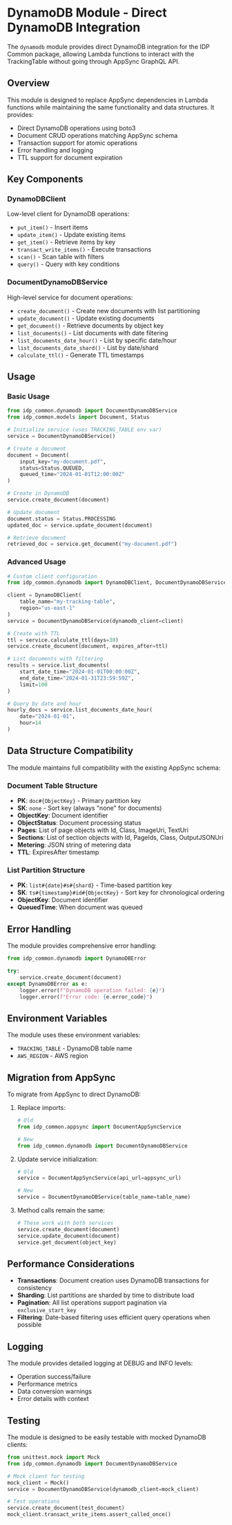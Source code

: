 # DynamoDB Module - Direct DynamoDB Integration

The `dynamodb` module provides direct DynamoDB integration for the IDP Common package, allowing Lambda functions to interact with the TrackingTable without going through AppSync GraphQL API.

## Overview

This module is designed to replace AppSync dependencies in Lambda functions while maintaining the same functionality and data structures. It provides:

- Direct DynamoDB operations using boto3
- Document CRUD operations matching AppSync schema
- Transaction support for atomic operations
- Error handling and logging
- TTL support for document expiration

## Key Components

### DynamoDBClient

Low-level client for DynamoDB operations:
- `put_item()` - Insert items
- `update_item()` - Update existing items
- `get_item()` - Retrieve items by key
- `transact_write_items()` - Execute transactions
- `scan()` - Scan table with filters
- `query()` - Query with key conditions

### DocumentDynamoDBService

High-level service for document operations:
- `create_document()` - Create new documents with list partitioning
- `update_document()` - Update existing documents
- `get_document()` - Retrieve documents by object key
- `list_documents()` - List documents with date filtering
- `list_documents_date_hour()` - List by specific date/hour
- `list_documents_date_shard()` - List by date/shard
- `calculate_ttl()` - Generate TTL timestamps

## Usage

### Basic Usage

```python
from idp_common.dynamodb import DocumentDynamoDBService
from idp_common.models import Document, Status

# Initialize service (uses TRACKING_TABLE env var)
service = DocumentDynamoDBService()

# Create a document
document = Document(
    input_key="my-document.pdf",
    status=Status.QUEUED,
    queued_time="2024-01-01T12:00:00Z"
)

# Create in DynamoDB
service.create_document(document)

# Update document
document.status = Status.PROCESSING
updated_doc = service.update_document(document)

# Retrieve document
retrieved_doc = service.get_document("my-document.pdf")
```

### Advanced Usage

```python
# Custom client configuration
from idp_common.dynamodb import DynamoDBClient, DocumentDynamoDBService

client = DynamoDBClient(
    table_name="my-tracking-table",
    region="us-east-1"
)
service = DocumentDynamoDBService(dynamodb_client=client)

# Create with TTL
ttl = service.calculate_ttl(days=30)
service.create_document(document, expires_after=ttl)

# List documents with filtering
results = service.list_documents(
    start_date_time="2024-01-01T00:00:00Z",
    end_date_time="2024-01-31T23:59:59Z",
    limit=100
)

# Query by date and hour
hourly_docs = service.list_documents_date_hour(
    date="2024-01-01",
    hour=14
)
```

## Data Structure Compatibility

The module maintains full compatibility with the existing AppSync schema:

### Document Table Structure
- **PK**: `doc#{ObjectKey}` - Primary partition key
- **SK**: `none` - Sort key (always "none" for documents)
- **ObjectKey**: Document identifier
- **ObjectStatus**: Document processing status
- **Pages**: List of page objects with Id, Class, ImageUri, TextUri
- **Sections**: List of section objects with Id, PageIds, Class, OutputJSONUri
- **Metering**: JSON string of metering data
- **TTL**: ExpiresAfter timestamp

### List Partition Structure
- **PK**: `list#{date}#s#{shard}` - Time-based partition key
- **SK**: `ts#{timestamp}#id#{ObjectKey}` - Sort key for chronological ordering
- **ObjectKey**: Document identifier
- **QueuedTime**: When document was queued

## Error Handling

The module provides comprehensive error handling:

```python
from idp_common.dynamodb import DynamoDBError

try:
    service.create_document(document)
except DynamoDBError as e:
    logger.error(f"DynamoDB operation failed: {e}")
    logger.error(f"Error code: {e.error_code}")
```

## Environment Variables

The module uses these environment variables:

- `TRACKING_TABLE` - DynamoDB table name
- `AWS_REGION` - AWS region

## Migration from AppSync

To migrate from AppSync to direct DynamoDB:

1. Replace imports:
   ```python
   # Old
   from idp_common.appsync import DocumentAppSyncService
   
   # New
   from idp_common.dynamodb import DocumentDynamoDBService
   ```

2. Update service initialization:
   ```python
   # Old
   service = DocumentAppSyncService(api_url=appsync_url)
   
   # New
   service = DocumentDynamoDBService(table_name=table_name)
   ```

3. Method calls remain the same:
   ```python
   # These work with both services
   service.create_document(document)
   service.update_document(document)
   service.get_document(object_key)
   ```

## Performance Considerations

- **Transactions**: Document creation uses DynamoDB transactions for consistency
- **Sharding**: List partitions are sharded by time to distribute load
- **Pagination**: All list operations support pagination via `exclusive_start_key`
- **Filtering**: Date-based filtering uses efficient query operations when possible

## Logging

The module provides detailed logging at DEBUG and INFO levels:
- Operation success/failure
- Performance metrics
- Data conversion warnings
- Error details with context

## Testing

The module is designed to be easily testable with mocked DynamoDB clients:

```python
from unittest.mock import Mock
from idp_common.dynamodb import DocumentDynamoDBService

# Mock client for testing
mock_client = Mock()
service = DocumentDynamoDBService(dynamodb_client=mock_client)

# Test operations
service.create_document(test_document)
mock_client.transact_write_items.assert_called_once()
```
